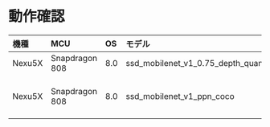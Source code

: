 
# 動作確認

|機種|MCU|OS|モデル|動作|
|:--|:--|:--|:--|:--|
|Nexu5X|Snapdragon 808|8.0|ssd_mobilenet_v1_0.75_depth_quantized_coco|問題なく動作|
|Nexu5X|Snapdragon 808|8.0|ssd_mobilenet_v1_ppn_coco|Cannot allocate memory for the interpreter: tensorflow/contrib/lite/kernels/conv.cc:260 real_multiplier < 1.0 was not true.Node 28 failed to prepare.|
